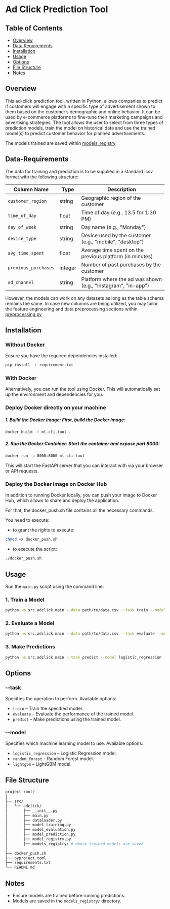 # Ad Click Prediction Tool

## Table of Contents

- [Overview](#Overview)
- [Data Requirements](#Data-Requirements)
- [Installation](#Installation)
- [Usage](#Usage)
- [Options](#Options)
- [File Structure](#File-Structure)
- [Notes](#Notes)

## Overview
This ad-click prediction tool, written in Python, allows companies to predict if customers will engage with a specific type of advertisement shown to them based on the customer’s demographic and online behavior. It can be used by e-commerce platforms to fine-tune their marketing campaigns and advertising strategies. The tool allows the user to select from three types of prediction models, train the model on historical data and use the trained model(s) to predict customer behavior for planned advertisements.

The models trained are saved within [models_registry](./src/adclick/models_registry/)

## Data-Requirements

The data for training and prediction is to be supplied in a standard .csv format with the following structure:

| Column Name         | Type     | Description                                                       |
|---------------------|----------|-------------------------------------------------------------------|
| `customer_region`   | string   | Geographic region of the customer                                 |
| `time_of_day`       | float    | Time of day (e.g., 13.5 for 1:30 PM)                              |
| `day_of_week`       | string   | Day name (e.g., "Monday")                                         |
| `device_type`       | string   | Device used by the customer (e.g., "mobile", "desktop")           |
| `avg_time_spent`    | float    | Average time spent on the previous platform (in minutes)          |
| `previous_purchases`| integer  | Number of past purchases by the customer                          |
| `ad_channel`        | string   | Platform where the ad was shown (e.g., "Instagram", "in-app")     |

However, the models can work on any datasets as long as the table schema remains the same. In case new columns are being utilized, you may tailor the feature engineering and data preprocessing sections within [preprocessing.py](./src/adclick/preprocessing.py.py)

## Installation

### Without Docker
Ensure you have the required dependencies installed:
```bash
pip install -r requirement.txt
```

### With Docker

Alternatively, you can run the tool using Docker. This will automatically set up the environment and dependencies for you.

### Deploy Docker directly on your machine 

##### 1. Build the Docker Image: First, build the Docker image:

```bash
docker build -t ml-cli-tool .
```

##### 2. Run the Docker Container: Start the container and expose port 8000:

```bash
docker run -p 8000:8000 ml-cli-tool
```
This will start the FastAPI server that you can interact with via your browser or API requests.

### Deploy the Docker image on Docker Hub 

In addition to running Docker locally, you can push your image to Docker Hub, which allows to share and deploy the application. 

For that, the docker_push.sh file contains all the necessary commands. 

You need to execute: 

- to grant the rights to execute: 

```bash
chmod +x docker_push.sh
```

- to execute the script:

```bash
./docker_push.sh
```

## Usage
Run the `main.py` script using the command line:

### 1. Train a Model
```bash
python -m src.adclick.main --data path/to/data.csv --task train --model logistic_regression
```

### 2. Evaluate a Model
```bash
python -m src.adclick.main --data path/to/data.csv --task evaluate --model logistic_regression
```

### 3. Make Predictions
```bash
python -m src.adclick.main --task predict --model logistic_regression --predict_data path/to/new_data.csv
```


## Options

### --task
Specifies the operation to perform. Available options:
- `train` – Train the specified model.
- `evaluate` – Evaluate the performance of the trained model.
- `predict` – Make predictions using the trained model.

### --model
Specifies which machine learning model to use. Available options:
- `logistic_regression` – Logistic Regression model.
- `random_forest` – Random Forest model.
- `lightgbm` – LightGBM model.

## File Structure
```bash
project-root/
│
├── src/
│   └── adclick/
│       ├── __init__.py
│       ├── main.py
│       ├── dataloader.py
│       ├── model_training.py
│       ├── model_evaluation.py
│       ├── model_prediction.py
│       ├── model_registry.py
│       ├── models_registry/ # where trained models are saved 
│
├── docker_push.sh
├── pyproject.toml
├── requirements.txt
└── README.md
```

## Notes
- Ensure models are trained before running predictions.
- Models are saved in the `models_registry/` directory.

